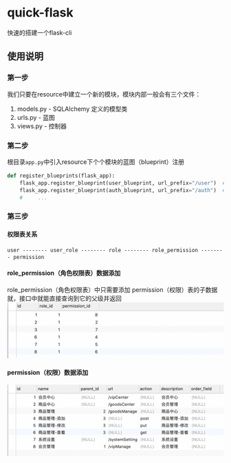 # quick-flask
快速的搭建一个flask-cli


## 使用说明

### 第一步
我们只要在resource中建立一个新的模块，模块内部一般会有三个文件：
1. models.py  - SQLAlchemy 定义的模型类
2. urls.py    - 蓝图
3. views.py   - 控制器



### 第二步
根目录```app.py```中引入resource下个个模块的蓝图（blueprint）注册
```python
def register_blueprints(flask_app):
    flask_app.register_blueprint(user_blueprint, url_prefix="/user")  # 用户
    flask_app.register_blueprint(auth_blueprint, url_prefix="/auth")  # 权限
    #     ...
```

### 第三步

#### 权限表关系

```text
user -------- user_role -------- role -------- role_permission -------- permission
```

#### role_permission（角色权限表）数据添加

role_permission（角色权限表）中只需要添加 permission（权限）表的子数据就，接口中就能直接查询到它的父级并返回
![角色标签表role_permission](./static/rpb.png)

#### permission（权限）数据添加

![权限表关系permission](./static/pdb.png)
